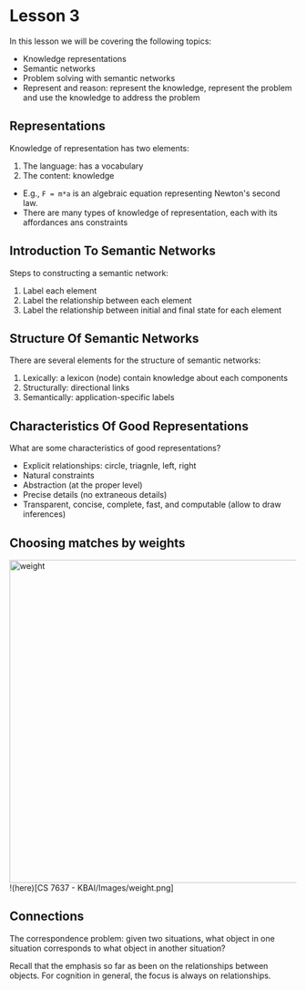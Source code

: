 # Lesson 3

In this lesson we will be covering the following topics:

- Knowledge representations
- Semantic networks
- Problem solving with semantic networks
- Represent and reason: represent the knowledge, represent the problem and use the knowledge to address the problem

## Representations

Knowledge of representation has two elements:

1. The language: has a vocabulary
2. The content: knowledge

- E.g., `F = m*a` is an algebraic equation representing Newton's second law.
- There are many types of knowledge of representation, each with its affordances ans constraints
  
## Introduction To Semantic Networks

Steps to constructing a semantic network:

1. Label each element
2. Label the relationship between each element
3. Label the relationship between initial and final state for each element

## Structure Of Semantic Networks

There are several elements for the structure of semantic networks:

1. Lexically: a lexicon (node) contain knowledge about each components 
2. Structurally: directional links
3. Semantically: application-specific labels

## Characteristics Of Good Representations

What are some characteristics of good representations?

- Explicit relationships: circle, triagnle, left, right
- Natural constraints
- Abstraction (at the proper level)
- Precise details (no extraneous details)
- Transparent, concise, complete, fast, and computable (allow to draw inferences)

## Choosing matches by weights
<img width="567" alt="weight" src="https://github.com/phamgi22/OMSCS/assets/91588716/fcc21841-bece-4793-ae72-d11bba2d2e0a">
!(here)[CS 7637 - KBAI/Images/weight.png]

## Connections

The correspondence problem: given two situations, what object in one situation corresponds to what object in another situation?

Recall that the emphasis so far as been on the relationships between objects. For cognition in general, the focus is always on relationships.





